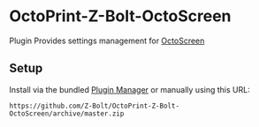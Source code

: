 # OctoPrint-Z-Bolt-OctoScreen

Plugin Provides settings management for [OctoScreen](https://github.com/Z-Bolt/OctoScreen)

## Setup

Install via the bundled [Plugin Manager](https://github.com/foosel/OctoPrint/wiki/Plugin:-Plugin-Manager)
or manually using this URL:

    https://github.com/Z-Bolt/OctoPrint-Z-Bolt-OctoScreen/archive/master.zip


